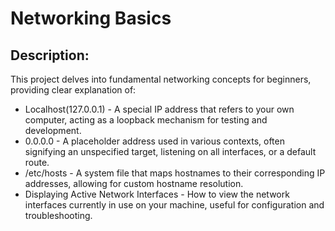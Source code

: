 # Networking Basics

## Description:

This project delves into fundamental networking concepts for beginners, providing clear explanation of:
* Localhost(127.0.0.1) - A special IP address that refers to your own computer, acting as a loopback mechanism for testing and development.
* 0.0.0.0 - A placeholder address used in various contexts, often signifying an unspecified target, listening on all interfaces, or a default route.
* /etc/hosts - A system file that maps hostnames to their corresponding IP addresses, allowing for custom hostname resolution.
* Displaying Active Network Interfaces - How to view the network interfaces currently in use on your machine, useful for configuration and troubleshooting.

